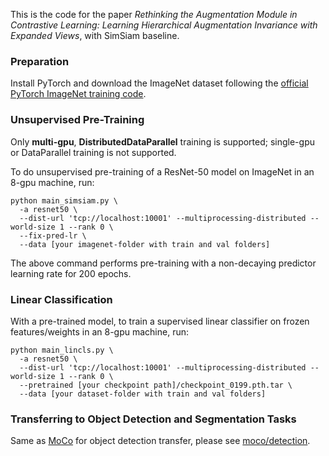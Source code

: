
This is the code for the paper *Rethinking the Augmentation Module in Contrastive Learning: Learning Hierarchical Augmentation Invariance with Expanded Views*, with SimSiam baseline.

### Preparation

Install PyTorch and download the ImageNet dataset following the [official PyTorch ImageNet training code](https://github.com/pytorch/examples/tree/master/imagenet).


### Unsupervised Pre-Training

Only **multi-gpu**, **DistributedDataParallel** training is supported; single-gpu or DataParallel training is not supported.

To do unsupervised pre-training of a ResNet-50 model on ImageNet in an 8-gpu machine, run:
```
python main_simsiam.py \
  -a resnet50 \
  --dist-url 'tcp://localhost:10001' --multiprocessing-distributed --world-size 1 --rank 0 \
  --fix-pred-lr \
  --data [your imagenet-folder with train and val folders]
```

The above command performs pre-training with a non-decaying predictor learning rate for 200 epochs. 

### Linear Classification

With a pre-trained model, to train a supervised linear classifier on frozen features/weights in an 8-gpu machine, run:
```
python main_lincls.py \
  -a resnet50 \
  --dist-url 'tcp://localhost:10001' --multiprocessing-distributed --world-size 1 --rank 0 \
  --pretrained [your checkpoint path]/checkpoint_0199.pth.tar \
  --data [your dataset-folder with train and val folders]
```



### Transferring to Object Detection and Segmentation Tasks

Same as [MoCo](https://github.com/facebookresearch/moco) for object detection transfer, please see [moco/detection](https://github.com/facebookresearch/moco/tree/master/detection).

